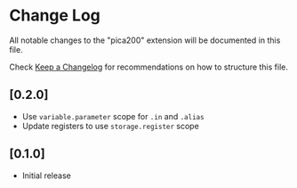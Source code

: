 # Change Log

All notable changes to the "pica200" extension will be documented in this file.

Check [Keep a Changelog](http://keepachangelog.com/) for recommendations on how to structure this file.

## [0.2.0]

- Use `variable.parameter` scope for `.in` and `.alias`
- Update registers to use `storage.register` scope

## [0.1.0]

- Initial release
